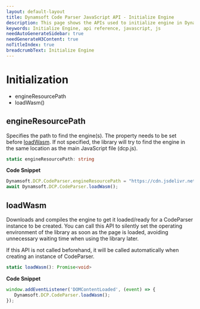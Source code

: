 ```yaml
---
layout: default-layout
title: Dynamsoft Code Parser JavaScript API - Initialize Engine
description: This page shows the APIs used to initialize engine in Dynamsoft Code Parser JavaScript SDK.
keywords: Initialize Engine, api reference, javascript, js
needAutoGenerateSidebar: true
needGenerateH3Content: true
noTitleIndex: true
breadcrumbText: Initialize Engine
---
```


# Initialization

* engineResourcePath
* loadWasm()

## engineResourcePath

Specifies the path to find the engine(s). The property needs to be set before [loadWasm](#loadwasm). If not specified, the library will try to find the engine in the same location as the main JavaScript file (dcp.js).

```typescript
static engineResourcePath: string
```

**Code Snippet**

```js
Dynamsoft.DCP.CodeParser.engineResourcePath = "https://cdn.jsdelivr.net/npm/dynamsoft-code-parser@1.0.2/dist/";
await Dynamsoft.DCP.CodeParser.loadWasm();
```

## loadWasm

Downloads and compiles the engine to get it loaded/ready for a CodeParser instance to be created. You can call this API to silently set the operating environment of the library as soon as the page is loaded, avoiding unnecessary waiting time when using the library later.

If this API is not called beforehand, it will be called automatically when creating an instance of CodeParser.

```typescript
static loadWasm(): Promise<void>
```

**Code Snippet**

```js
window.addEventListener('DOMContentLoaded', (event) => {
   Dynamsoft.DCP.CodeParser.loadWasm();
});
```
